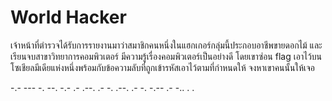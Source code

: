 # World Hacker

เจ้าหน้าที่ตำรวจได้รับการรายงานมาว่าสมาชิกคนหนึ่งในแฮกเกอร์กลุ่มนี้ประกอบอาชีพขายดอกไม้ และเรียนจบสาขาวิทยาการคอมพิวเตอร์ มีความรู้เรื่องคอมพิวเตอร์เป็นอย่างดี โดยเขาซ่อน flag เอาไว้บนโซเชียลมีเดียแห่งหนึ่งพร้อมกับข้อความลับที่ถูกเข้ารหัสเอาไว้ตามที่กำหนดให้ จงหาเขาคนนั้นให้เจอ

-.- --- -. --. -.- .- .--. .- -.
.--. .- -. -.-- .- -.. . .
